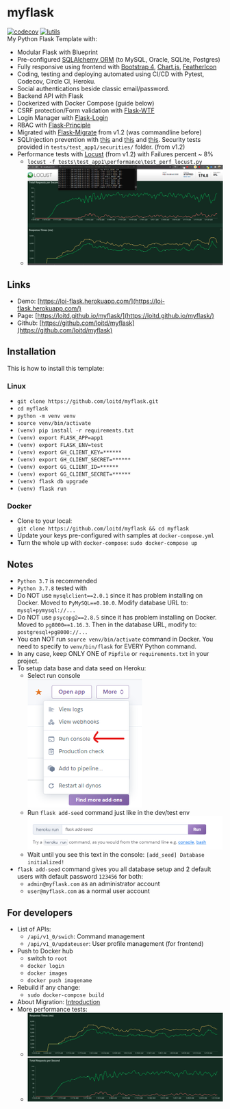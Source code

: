 # myflask
[![codecov](https://codecov.io/gh/loitd/myflask/branch/master/graph/badge.svg)](https://codecov.io/gh/loitd/myflask)
[![lutils](https://circleci.com/gh/loitd/myflask.svg?style=svg)](https://circleci.com/gh/loitd/myflask)  
My Python Flask Template with: 
* Modular Flask with Blueprint
* Pre-configured [SQLAlchemy ORM](https://flask-sqlalchemy.palletsprojects.com/en/2.x/) (to MySQL, Oracle, SQLite, Postgres)
* Fully responsive using frontend with [Bootstrap 4](http://getbootstrap.com/), [Chart.js](https://www.chartjs.org/docs/latest/), [FeatherIcon](https://feathericons.com/)
* Coding, testing and deploying automated using CI/CD with Pytest, Codecov, Circle CI, Heroku.
* Social authentications beside classic email/password.
* Backend API with Flask
* Dockerized with Docker Compose (guide below)
* CSRF protection/Form validation with [Flask-WTF](http://packages.python.org/Flask-WTF/)
* Login Manager with [Flask-Login](https://flask-login.readthedocs.org/en/latest/)
* RBAC with [Flask-Principle](http://packages.python.org/Flask-Principal/)
* Migrated with [Flask-Migrate]() from v1.2 (was commandline before)
* SQLInjection prevention with [this](https://realpython.com/prevent-python-sql-injection/#executing-a-query) and [this](https://viblo.asia/p/tim-hieu-ve-sql-injection-testing-RQqKLv90l7z) and [this](https://www.thepythoncode.com/code/sql-injection-vulnerability-detector-in-python). Security tests provided in `tests/test_app1/securities/` folder. (from v1.2)
* Performance tests with [Locust](https://docs.locust.io/en/stable/quickstart.html) (from v1.2) with Failures percent ~ 8%
    - `locust -f tests\test_app1\performance\test_perf_locust.py`
    - ![Perf Test](https://github.com/loitd/myflask/blob/master/myflask_locust_perf_test.png?raw=true)
## Links
* Demo: [https://loi-flask.herokuapp.com/](https://loi-flask.herokuapp.com/)
* Page: [https://loitd.github.io/myflask/](https://loitd.github.io/myflask/)
* Github: [https://github.com/loitd/myflask](https://github.com/loitd/myflask)
## Installation
This is how to install this template:  
### Linux
* `git clone https://github.com/loitd/myflask.git`  
* `cd myflask`  
* `python -m venv venv`
* `source venv/bin/activate`
* `(venv) pip install -r requirements.txt`  
* `(venv) export FLASK_APP=app1`
* `(venv) export FLASK_ENV=test`
* `(venv) export GH_CLIENT_KEY=******`
* `(venv) export GH_CLIENT_SECRET=******`
* `(venv) export GG_CLIENT_ID=******`
* `(venv) export GG_CLIENT_SECRET=******`
* `(venv) flask db upgrade`  
* `(venv) flask run`  
### Docker
* Clone to your local:  
`git clone https://github.com/loitd/myflask && cd myflask`   
* Update your keys pre-configured with samples at `docker-compose.yml`  
* Turn the whole up with `docker-compose`: `sudo docker-compose up`  
## Notes
* `Python 3.7` is recommended
* `Python 3.7.8` tested with
* Do NOT use `mysqlclient==2.0.1` since it has problem installing on Docker. Moved to `PyMySQL==0.10.0`. Modify database URL to: `mysql+pymysql://...`  
* Do NOT use `psycopg2==2.8.5` since it has problem installing on Docker. Moved to `pg8000==1.16.3`. Then in the database URL, modify to: `postgresql+pg8000://...`  
* You can NOT run `source venv/bin/activate` command in Docker. You need to specify to `venv/bin/flask` for EVERY Python command.  
* In any case, keep ONLY ONE of `Pipfile` or `requirements.txt` in your project.  
* To setup data base and data seed on Heroku:  
    - Select run console  
    ![Run console](https://github.com/loitd/myflask/blob/master/heroku-config-01.png?raw=true)
    - Run `flask add-seed` command just like in the dev/test env  
    ![Run console](https://github.com/loitd/myflask/blob/master/heroku-config-02.png?raw=true)
    - Wait until you see this text in the console: `[add_seed] Database initialized!`  
* `flask add-seed` command gives you all database setup and 2 default users with default password `123456` for both:
    - `admin@myflask.com` as an administrator account  
    - `user@myflask.com` as a normal user account  
## For developers
* List of APIs:
    - `/api/v1_0/swich`: Command management
    - `/api/v1_0/updateuser`: User profile management (for frontend)
* Push to Docker hub
    - switch to `root`  
    - `docker login`  
    - `docker images`
    - `docker push imagename`  
* Rebuild if any change:  
    - `sudo docker-compose build`
* About Migration: [Introduction](https://github.com/loitd/myflask/blob/master/migration.md)
* More performance tests:
    - ![Perf Test](https://github.com/loitd/myflask/blob/master/response_times_ms_1596651398.png?raw=true)
    - ![Perf Test](https://github.com/loitd/myflask/blob/master/total_requests_per_second_1596651397.png?raw=true)